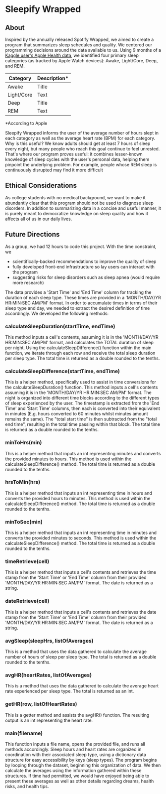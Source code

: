 
# Sleepify Wrapped
## About
Inspired by the annually released Spotify Wrapped, we aimed to create a program that summarizes sleep schedules and quality. We centered our programming decisions around the data available to us. Using 9 months of a [Kaggle user's Apple Health data](https://www.kaggle.com/datasets/aeryss/apple-health-sleep-stages-and-heart-rate?resource=download), we identified four primary sleep categories (as tracked by Apple Watch devices): Awake, Light/Core, Deep, and REM. 

| Category | Description* |
| ----------- | ----------- |
| Awake | Title |
| Light/Core | Text |
| Deep | Title |
| REM | Text |
*According to Apple

Sleepify Wrapped informs the user of the average number of hours slept in each category as well as the average heart rate (BPM) for each category. Why is this useful? We know adults should get at least 7 hours of sleep every night, but many people who reach this goal continue to feel unrested. That's where our program proves useful: it combines lesser-known knowledge of sleep cycles with the user's personal data, helping them pinpoint the underlying problem. For example, people whose REM sleep is continuously disrupted may find it more difficult

## Ethical Considerations
As college students with no medical background, we want to make it abundantly clear that this program should not be used to diagnose sleep disorders. In addition to summarizing data in a concise and useful manner, it is purely meant to democratize knowledge on sleep quality and how it affects all of us in our daily lives.

## Future Directions
As a group, we had 12 hours to code this project. With the time constraint, we 
- scientifically-backed recommendations to improve the quality of sleep
- fully developed front-end infrastructure so lay users can interact with the program
- suggesting risks for sleep disorders such as sleep apnea (would require more research)



The data provides a 'Start Time' and 'End Time' column for tracking the duration of each sleep type. These times are provided in a 'MONTH/DAY/YR HR:MIN:SEC AM/PM' format. In order to accumulate times in terms of their sleep type and day, we needed to extract the desired definition of time accordingly. We developed the following methods:

### calculateSleepDuration(startTime, endTime)
This method inputs a cell's contents, assuming it is in the 'MONTH/DAY/YR HR:MIN:SEC AM/PM' format, and calculates the TOTAL duration of sleep per night. Using the calculateSleepDifference() function within the main function, we iterate through each row and receive the total sleep duration per sleep type. The total time is returned as a double rounded to the tenths.

### calculateSleepDifference(startTime, endTime)
This is a helper method, specifically used to assist in time conversions for the calculateSleepDuration() function. This method inputs a cell's contents assuming it is in the 'MONTH/DAY/YR HR:MIN:SEC AM/PM' format. The night is organized into different time blocks according to the different types of sleep experienced by the user. The timestamp is extracted from the 'End Time' and 'Start Time' columns, then each is converted into their equivalent in minutes (E.g. hours converted to 60 minutes whilst minutes amount remains the same). The "total start time" is then subtracted from the "total end time", resulting in the total time passing within that block. The total time is returned as a double rounded to the tenths.

### minToHrs(min)
This is a helper method that inputs an int representing minutes and converts the provided minutes to hours. This method is used within the calculateSleepDifference() method. The total time is returned as a double rounded to the tenths.

### hrsToMin(hrs)
This is a helper method that inputs an int representing time in hours and converts the provided hours to minutes. This method is used within the calculateSleepDifference() method. The total time is returned as a double rounded to the tenths.

### minToSec(min)
This is a helper method that inputs an int representing time in minutes and converts the provided minutes to seconds. This method is used within the calculateSleepDifference() method. The total time is returned as a double rounded to the tenths.

### timeRetrieve(cell)
This is a helper method that inputs a cell's contents and retrieves the time stamp from the 'Start Time' or 'End Time' column from their provided 'MONTH/DAY/YR HR:MIN:SEC AM/PM' format. The date is returned as a string.

### dateRetrieve(cell)
This is a helper method that inputs a cell's contents and retrieves the date stamp from the 'Start Time' or 'End Time' column from their provided 'MONTH/DAY/YR HR:MIN:SEC AM/PM' format. The date is returned as a string.

### avgSleep(sleepHrs, listOfAverages)
This is a method that uses the data gathered to calculate the average number of hours of sleep per sleep type. The total is returned as a double rounded to the tenths. 

### avgHR(heartRates, listOfAverages)
This is a method that uses the data gathered to calculate the average heart rate experienced per sleep type. The total is returned as an int. 

### getHR(row, listOfHeartRates)
This is a getter method and assists the avgHR() function. The resulting output is an int representing the heart rate. 

### main(filename)
This function inputs a file name, opens the provided file, and runs all methods accordingly. Sleep hours and heart rates are organized in coordination with their associated sleep type, using a dictionary data structure for easy accessibility by keys (sleep types). The program begins by looping through the dataset, beginning this organization of data. We then calculate the averages using the information gathered within these structures. If time had permitted, we would have enjoyed being able to present these averages as well as other details regarding dreams, health risks, and health tips. 
